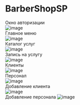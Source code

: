 # BarberShopSP
Окно авторизации <br>
![image](https://user-images.githubusercontent.com/81490021/155682033-2c58800c-e5a3-4892-a7bd-9cf98c9656f9.png) <br>
Главное меню <br>
![image](https://user-images.githubusercontent.com/81490021/155682171-ee1a304d-b4bd-4e25-8aa2-affd2ea5a840.png) <br>
Каталог услуг <br>
![image](https://user-images.githubusercontent.com/81490021/155682714-febe7c36-0a5d-471c-81e3-366e406a20ac.png) <br>
Запись на услугу <br>
![image](https://user-images.githubusercontent.com/81490021/155682804-0b89d89b-54ad-4786-8390-5447b8212f5b.png) <br>
Клиенты <br>
![image](https://user-images.githubusercontent.com/81490021/155682915-e055f8db-b78f-4bd3-8b1f-4c4bd0c0812a.png) <br>
Персонал <br>
![image](https://user-images.githubusercontent.com/81490021/155682998-53ef0934-1bad-46fd-bc31-068f8c4ebaf2.png) <br>
Добавление клиента <br>
![image](https://user-images.githubusercontent.com/81490021/155683143-7621e55d-4feb-44e1-9e5b-9541df6e34d1.png) <br>
Добавление персонала
![image](https://user-images.githubusercontent.com/81490021/155683286-a383cafc-4764-40a6-9704-537089b8d3c2.png) <br>

